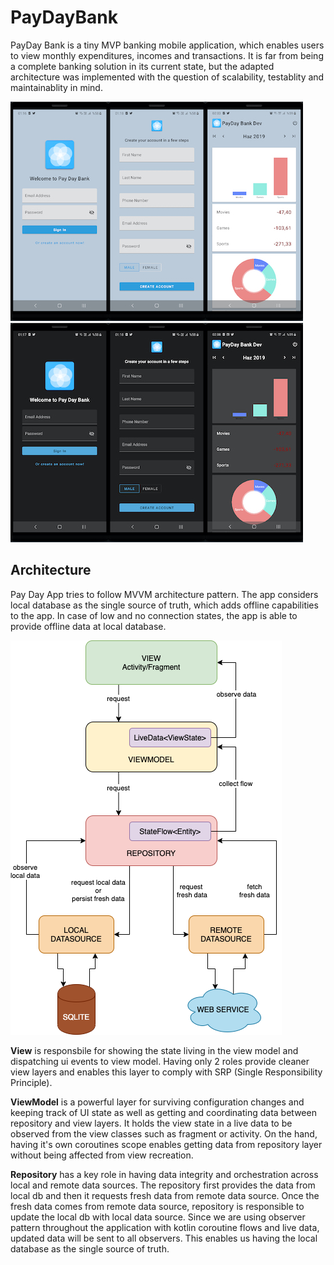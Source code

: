 # PayDayBank
PayDay Bank is a tiny MVP banking mobile application, which enables users to view monthly expenditures, incomes and transactions. It is far from being a complete banking solution in its current state, but the adapted architecture was implemented with the question of scalability, testablity and maintainablity in mind.

 ![](https://github.com/kemalatli/PayDayBank/blob/main/art/day.jpg)
 ![](https://github.com/kemalatli/PayDayBank/blob/main/art/night.jpg)
  
## Architecture
Pay Day App tries to follow MVVM architecture pattern. The app considers local database as the single source of truth, which adds offline capabilities to the app. In case of low and no connection states, the app is able to provide offline data at local database.

 ![](https://github.com/kemalatli/PayDayBank/blob/main/art/diagram.png)
 
 **View** is responsbile for showing the state living in the view model and dispatching ui events to view model. Having only 2 roles provide cleaner view layers and enables this layer to comply with SRP (Single Responsibility Principle). 
 
 **ViewModel** is a powerful layer for surviving configuration changes and keeping track of UI state as well as getting and coordinating data between repository and view layers. It holds the view state in a live data to be observed from the view classes such as fragment or activity. On the hand, having it's own coroutines scope enables getting data from repository layer without being affected from view recreation.
 
 **Repository** has a key role in having data integrity and orchestration across local and remote data sources. The repository first provides the data from local db and then it requests fresh data from remote data source. Once the fresh data comes from remote data source, repository is responsible to update the local db with local data source. Since we are using observer pattern throughout the application with kotlin coroutine flows and live data, updated data will be sent to all observers. This enables us having the local database as the single source of truth.
